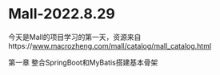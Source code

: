 # Mall-2022.8.29
今天是Mall的项目学习的第一天，资源来自https://www.macrozheng.com/mall/catalog/mall_catalog.html

第一章 整合SpringBoot和MyBatis搭建基本骨架
